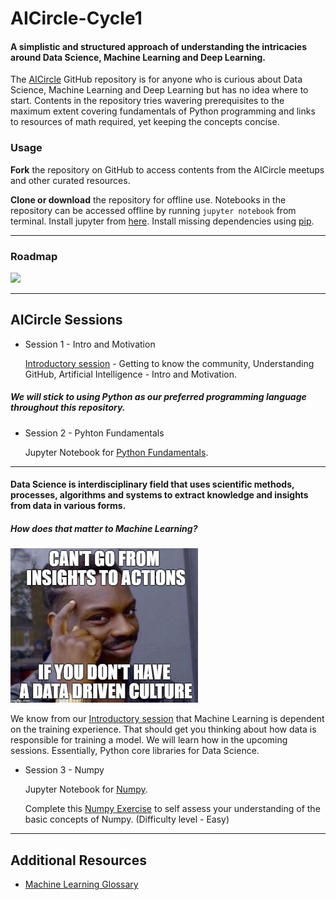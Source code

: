 # AICircle-Cycle1

#### A simplistic and structured approach of understanding the intricacies around Data Science, Machine Learning and Deep Learning.

The [AICircle](https://github.com/harishrb/AICircle) GitHub repository is for anyone who is curious about Data Science, Machine Learning and Deep Learning but has no idea where to start. Contents in the repository tries wavering prerequisites to the maximum extent covering fundamentals of Python programming and links to resources of math required, yet keeping the concepts concise.

### Usage
**Fork** the repository on GitHub to access contents from the AICircle meetups and other curated resources. 

**Clone or download** the repository for offline use. Notebooks in the repository can be accessed offline by running `jupyter notebook` from terminal. Install jupyter from [here](http://jupyter.readthedocs.io/en/latest/install.html). Install missing dependencies using [pip](https://pypi.org/project/pip/).

------

### Roadmap
<img src="Resources/RelativeMedia/roadmap.png" width="500">

------

## AICircle Sessions

+ Session 1 - Intro and Motivation
  
  [Introductory session](https://github.com/harishrb/AICircle/tree/master/Sessions/Session%201) - Getting to know the community, Understanding GitHub, Artificial Intelligence - Intro and Motivation.


##### We will stick to using Python as our preferred programming language throughout this repository.

+ Session 2 - Pyhton Fundamentals

  Jupyter Notebook for [Python Fundamentals](https://github.com/harishrb/AICircle/tree/master/Sessions/Session%202).

---

#### **Data Science is interdisciplinary field that uses scientific methods, processes, algorithms and systems to extract knowledge and insights from data in various forms.** 
  
  ##### *How does that matter to Machine Learning?*
  
  <img src="Resources/RelativeMedia/data-driven.jpg" width="300">

  We know from our [Introductory session](https://github.com/harishrb/AICircle/tree/master/Sessions/Session%201) that Machine Learning    is dependent on the training experience. That should get you thinking about how data is responsible for training a model. We will learn how in the upcoming sessions. Essentially, Python core libraries for Data Science.

+ Session 3 - Numpy

  Jupyter Notebook for [Numpy](https://github.com/harishrb/AICircle/tree/master/Sessions/Session%203).
  
  Complete this [Numpy Exercise](https://github.com/harishrb/AICircle/blob/master/Resources/Exercises/Numpy%20Exercise.ipynb) to self     assess your understanding of the basic concepts of Numpy. (Difficulty level - Easy)
  
   
---
  
## Additional Resources
+ [Machine Learning Glossary](https://developers.google.com/machine-learning/glossary/)



